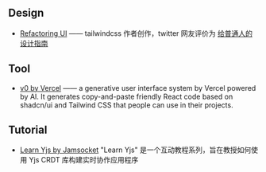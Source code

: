 ## Design
- [Refactoring UI](https://www.refactoringui.com/) ——  tailwindcss 作者创作，twitter 网友评价为 [给普通人的设计指南](https://twitter.com/eclipseprayer/status/1578386498352660480)

## Tool
- [v0 by Vercel](https://v0.dev/) —— a generative user interface system by Vercel powered by AI. It generates copy-and-paste friendly React code based on shadcn/ui and Tailwind CSS that people can use in their projects.

## Tutorial
- [Learn Yjs by Jamsocket](https://learn.yjs.dev/) "Learn Yjs" 是一个互动教程系列，旨在教授如何使用 Yjs CRDT 库构建实时协作应用程序
